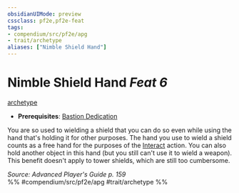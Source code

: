 ```yaml
---
obsidianUIMode: preview
cssclass: pf2e,pf2e-feat
tags:
- compendium/src/pf2e/apg
- trait/archetype
aliases: ["Nimble Shield Hand"]
---
```

# Nimble Shield Hand  *Feat 6*  
[archetype](rules/traits/archetype.md)  

- **Prerequisites**: [Bastion Dedication](compendium/feats/bastion-dedication-apg.md)

You are so used to wielding a shield that you can do so even while using the hand that's holding it for other purposes. The hand you use to wield a shield counts as a free hand for the purposes of the [Interact](rules/actions/interact.md) action. You can also hold another object in this hand (but you still can't use it to wield a weapon). This benefit doesn't apply to tower shields, which are still too cumbersome.

*Source: Advanced Player's Guide p. 159*  
%% #compendium/src/pf2e/apg #trait/archetype %%